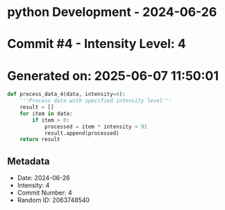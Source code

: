 ﻿# python Development - 2024-06-26
# Commit #4 - Intensity Level: 4
# Generated on: 2025-06-07 11:50:01
```python
def process_data_4(data, intensity=4):
    '''Process data with specified intensity level'''
    result = []
    for item in data:
        if item > 0:
            processed = item * intensity + 91
            result.append(processed)
    return result
```
## Metadata
- Date: 2024-06-26
- Intensity: 4
- Commit Number: 4
- Random ID: 2063748540
